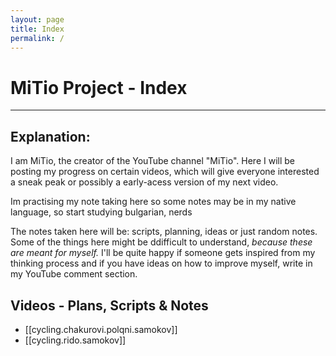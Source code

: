 ```yaml
---
layout: page
title: Index
permalink: /
---
```


# MiTio Project - Index
---
## Explanation:
I am MiTio, the creator of the YouTube channel "MiTio".  Here I will be posting my progress on certain videos, which will give everyone interested a sneak peak or possibly a early-acess version of my next video. 

Im practising my note taking here so some notes may be in my native language, so start studying bulgarian, nerds

The notes taken here will be: scripts, planning, ideas or just random notes. Some of the things here might be ddifficult to understand, *because these are meant for myself.* I'll be quite happy if someone gets inspired from my thinking process and if you have ideas on how to improve myself, write in my YouTube comment section.

## Videos - Plans, Scripts & Notes
 - [[cycling.chakurovi.polqni.samokov]] 
 - [[cycling.rido.samokov]] 

<style>
  .wrapper {
    max-width: 46em;
  }
</style>
